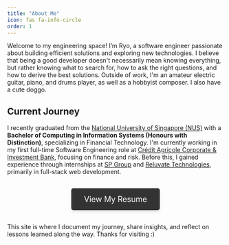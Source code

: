 ```yaml
---
title: "About Me"
icon: fas fa-info-circle
order: 1
---
```


Welcome to my engineering space! I’m Ryo, a software engineer passionate about building efficient solutions and exploring new technologies. I believe that being a good developer doesn't necessarily mean knowing everything, but rather knowing what to search for, how to ask the right questions, and how to derive the best solutions. Outside of work, I'm an amateur electric guitar, piano, and drums player, as well as a hobbyist composer. I also have a cute doggo.

## Current Journey

I recently graduated from the <a href="https://www.linkedin.com/school/national-university-of-singapore/" target="_blank">National University of Singapore (NUS)</a> with a **Bachelor of Computing in Information Systems (Honours with Distinction)**, specializing in Financial Technology. I'm currently working in my first full-time Software Engineering role at <a href="https://www.linkedin.com/company/credit-agricole-cib/mycompany/" target="_blank">Crédit Agricole Corporate & Investment Bank</a>, focusing on finance and risk. Before this, I gained experience through internships at <a href="https://www.linkedin.com/company/singapore-power-ltd/" target="_blank">SP Group</a> and <a href="https://www.linkedin.com/company/reluvate/" target="_blank">Reluvate Technologies</a>, primarily in full-stack web development.

<div style="text-align: center; margin: 45px 0;">
  <a href="/assets/resume-ryo-wijaya.pdf" class="btn" style="background-color: #333; color: #fff; padding: 15px 30px; font-size: 18px; text-decoration: none; border-radius: 5px; box-shadow: 0px 4px 6px rgba(0, 0, 0, 0.1);" target="_blank">
    <i class="fas fa-file-pdf"></i> View My Resume
  </a>
</div>

This site is where I document my journey, share insights, and reflect on lessons learned along the way. Thanks for visiting :)
